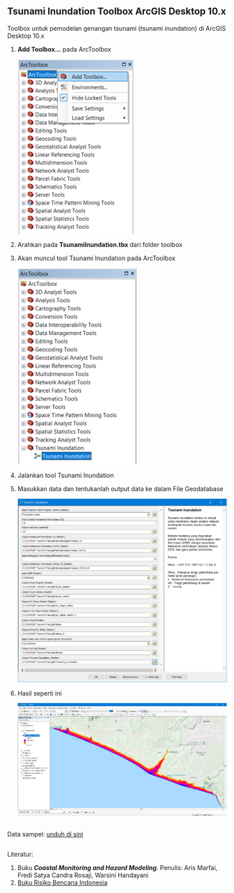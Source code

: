 ## Tsunami Inundation Toolbox ArcGIS Desktop 10.x
Toolbox untuk pemodelan genangan tsunami (tsunami inundation) di ArcGIS Desktop 10.x

1. **Add Toolbox...** pada ArcToolbox

	![](pic/pic1.png)

2. Arahkan pada **TsunamiInundation.tbx** dari folder toolbox
3. Akan muncul tool Tsunami Inundation pada ArcToolbox
	
    ![](pic/pic2.png)
    
4. Jalankan tool Tsunami Inundation
5. Masukkan data dan tentukanlah output data ke dalam File Geodatabase
	
    ![](pic/pic3.png)
    
6. Hasil seperti ini
	
    ![](pic/pic4.png)

##
Data sampel: [unduh di sini](https://www.dropbox.com/s/agoia1oj2l4jbn1/Data.zip?dl=0)


##
Literatur:
1. Buku _**Coastal Monitoring and Hazard Modeling**_. Penulis: Aris Marfai, Fredi Satya Candra Rosaji, Warsini Handayani
2. [Buku Risiko Bencana Indonesia](http://inarisk.bnpb.go.id/pdf/Buku%20RBI_Final_low.pdf)
